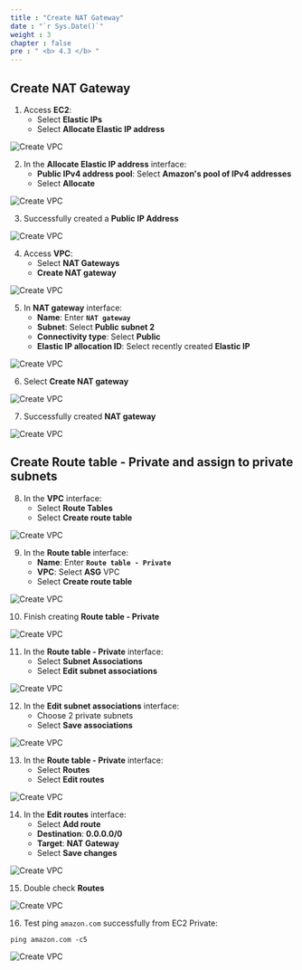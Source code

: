 ```yaml
---
title : "Create NAT Gateway"
date : "`r Sys.Date()`"
weight : 3
chapter : false
pre : " <b> 4.3 </b> "
---
```


## Create NAT Gateway

1. Access **EC2**:
   - Select **Elastic IPs**
   - Select **Allocate Elastic IP address**

![Create VPC](/images/4-CreateEc2Server-update/3-Create-NAT-Gateway/Nat-img1.png?featherlight=false&width=60pc)

2. In the **Allocate Elastic IP address** interface:
   - **Public IPv4 address pool**: Select **Amazon's pool of IPv4 addresses**
   - Select **Allocate**

![Create VPC](/images/4-CreateEc2Server-update/3-Create-NAT-Gateway/Nat-img2.png?featherlight=false&width=60pc)

3. Successfully created a **Public IP Address**

![Create VPC](/images/4-CreateEc2Server-update/3-Create-NAT-Gateway/Nat-3.png?featherlight=false&width=60pc)

4. Access **VPC**:
   - Select **NAT Gateways**
   - **Create NAT gateway**

![Create VPC](/images/4-CreateEc2Server-update/3-Create-NAT-Gateway/Nat-img4.png?featherlight=false&width=60pc)

5. In **NAT gateway** interface:
   - **Name**: Enter **`NAT gateway`**
   - **Subnet**: Select **Public subnet 2**
   - **Connectivity type**: Select **Public**
   - **Elastic IP allocation ID**: Select recently created **Elastic IP**

![Create VPC](/images/4-CreateEc2Server-update/3-Create-NAT-Gateway/Nat-5.png?featherlight=false&width=60pc)

6. Select **Create NAT gateway**

![Create VPC](/images/4-CreateEc2Server-update/3-Create-NAT-Gateway/Nat-6.png?featherlight=false&width=60pc)

7. Successfully created **NAT gateway**

![Create VPC](/images/4-CreateEc2Server-update/3-Create-NAT-Gateway/Nat-7.png?featherlight=false&width=60pc)

## Create Route table - Private and assign to private subnets

8. In the **VPC** interface:
   - Select **Route Tables**
   - Select **Create route table**

![Create VPC](/images/4-CreateEc2Server-update/3-Create-NAT-Gateway/Nat-img8.png?featherlight=false&width=60pc)

9. In the **Route table** interface:
   - **Name**: Enter **`Route table - Private`**
   - **VPC**: Select **ASG** VPC
   - Select **Create route table**

![Create VPC](/images/4-CreateEc2Server-update/3-Create-NAT-Gateway/Nat-img9.png?featherlight=false&width=60pc)

10.  Finish creating **Route table - Private**

![Create VPC](/images/4-CreateEc2Server-update/3-Create-NAT-Gateway/Nat-img10.png?featherlight=false&width=60pc)

11. In the **Route table - Private** interface:
    - Select **Subnet Associations**
    - Select **Edit subnet associations**

![Create VPC](/images/4-CreateEc2Server-update/3-Create-NAT-Gateway/Nat-img11.png?featherlight=false&width=60pc)

12. In the **Edit subnet associations** interface:
    - Choose 2 private subnets
    - Select **Save associations**

![Create VPC](/images/4-CreateEc2Server-update/3-Create-NAT-Gateway/Nat-img12.png?featherlight=false&width=60pc)

13. In the **Route table - Private** interface:
    - Select **Routes**
    - Select **Edit routes**

![Create VPC](/images/4-CreateEc2Server-update/3-Create-NAT-Gateway/Nat-img13.png?featherlight=false&width=60pc)

14. In the **Edit routes** interface:
    - Select **Add route**
    - **Destination**: **0.0.0.0/0**
    - **Target**: **NAT Gateway**
    - Select **Save changes**

![Create VPC](/images/4-CreateEc2Server-update/3-Create-NAT-Gateway/Nat-img14.png?featherlight=false&width=60pc)

15.  Double check **Routes**

![Create VPC](/images/4-CreateEc2Server-update/3-Create-NAT-Gateway/Nat-img15.png?featherlight=false&width=60pc)

16. Test ping `amazon.com` successfully from EC2 Private:

```
ping amazon.com -c5
```

![Create VPC](/images/4-CreateEc2Server-update/3-Create-NAT-Gateway/Nat-16.png?featherlight=false&width=60pc)
